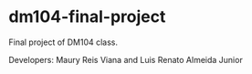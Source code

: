 # dm104-final-project
Final project of DM104 class.

Developers: Maury Reis Viana and Luis Renato Almeida Junior
